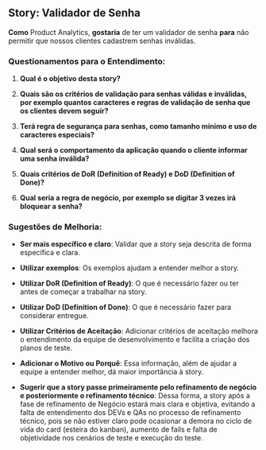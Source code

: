 ## Story: Validador de Senha

**Como** Product Analytics, **gostaria** de ter um validador de senha **para** não permitir que nossos clientes cadastrem senhas inválidas.

### Questionamentos para o Entendimento:
1. **Qual é o objetivo desta story?**

2. **Quais são os critérios de validação para senhas válidas e inválidas, por exemplo quantos caracteres e regras de validação de senha que os clientes devem seguir?**

3. **Terá regra de segurança para senhas, como tamanho mínimo e uso de caracteres especiais?**

4. **Qual será o comportamento da aplicação quando o cliente informar uma senha inválida?**

5. **Quais critérios de DoR (Definition of Ready) e DoD (Definition of Done)?**

6. **Qual seria a regra de negócio, por exemplo se digitar 3 vezes irá bloquear a senha?**

### Sugestões de Melhoria:
- **Ser mais específico e claro**: Validar que a story seja descrita de forma específica e clara.

- **Utilizar exemplos**: Os exemplos ajudam a entender melhor a story.

- **Utilizar DoR (Definition of Ready)**: O que é necessário fazer ou ter antes de começar a trabalhar na story.

- **Utilizar DoD (Definition of Done)**: O que é necessário fazer para considerar entregue.

- **Utilizar Critérios de Aceitação**: Adicionar critérios de aceitação melhora o entendimento da equipe de desenvolvimento e facilita a criação dos planos de teste.

- **Adicionar o Motivo ou Porquê**: Essa informação, além de ajudar a equipe a entender melhor, dá maior importância à story.

- **Sugerir que a story passe primeiramente pelo refinamento de negócio e posteriormente o refinamento técnico**: Dessa forma, a story após a fase de refinamento de Negócio estará mais clara e objetiva, evitando a falta de entendimento dos DEVs e QAs no processo de refinamento técnico, pois se não estiver claro pode ocasionar a demora no ciclo de vida do card (esteira do kanban), aumento de fails e falta de objetividade nos cenários de teste e execução do teste.
